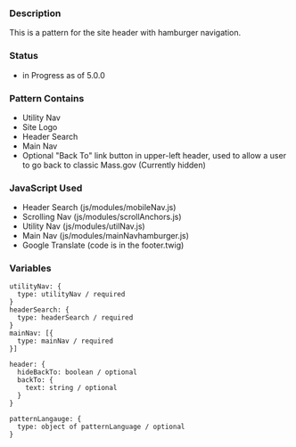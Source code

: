 ### Description
This is a pattern for the site header with hamburger navigation.

### Status
* in Progress as of 5.0.0

### Pattern Contains
* Utility Nav
* Site Logo
* Header Search
* Main Nav
* Optional "Back To" link button in upper-left header, used to allow a user to go back to classic Mass.gov (Currently hidden)

### JavaScript Used
* Header Search (js/modules/mobileNav.js)
* Scrolling Nav (js/modules/scrollAnchors.js)
* Utility Nav (js/modules/utilNav.js)
* Main Nav (js/modules/mainNavhamburger.js)
* Google Translate (code is in the footer.twig)

### Variables
~~~
utilityNav: {
  type: utilityNav / required
}
headerSearch: {
  type: headerSearch / required
}
mainNav: [{
  type: mainNav / required
}]

header: {
  hideBackTo: boolean / optional
  backTo: {
    text: string / optional
  }
}

patternLangauge: {
  type: object of patternLanguage / optional
}
~~~

